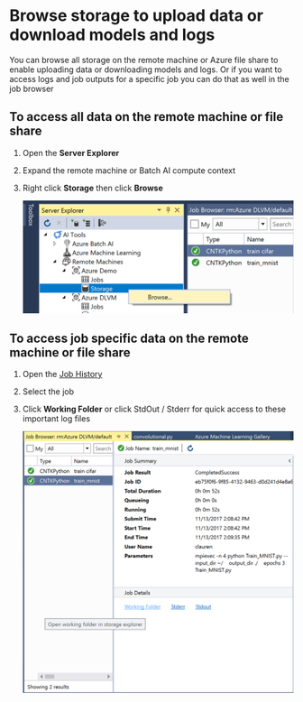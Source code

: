 ---
---
# Browse storage to upload data or download models and logs

You can browse all storage on the remote machine or Azure file share to enable uploading data or downloading models and logs. Or if you want to access logs and job outputs for a specific job you can do that as well in the job browser

## To access all data on the remote machine or file share
1. Open the **Server Explorer**
2. Expand the remote machine or Batch AI compute context
3. Right click **Storage** then click **Browse**

	![storage](media\manage-storage\browse-storage.png)

## To access job specific data on the remote machine or file share
1. Open the [Job History](job-details.md)
2. Select the job
3. Click **Working Folder** or click StdOut / Stderr for quick access to these important log files 

	![storage](media\manage-storage\job-workingfolder.png)
